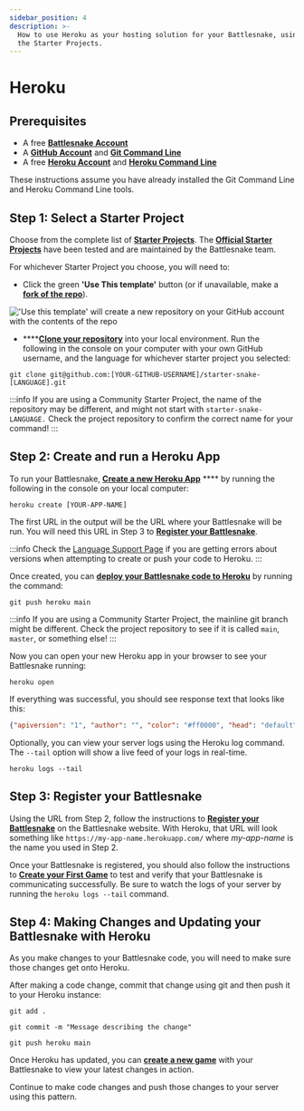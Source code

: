 ```yaml
---
sidebar_position: 4
description: >-
  How to use Heroku as your hosting solution for your Battlesnake, using one of
  the Starter Projects.
---
```


# Heroku

## Prerequisites

* A free [**Battlesnake Account**](https://play.battlesnake.com/)
* A [**GitHub Account**](https://github.com/) and [**Git Command Line**](https://www.atlassian.com/git/tutorials/install-git)
* A free [**Heroku Account**](https://signup.heroku.com/) and [**Heroku Command Line**](https://devcenter.heroku.com/categories/command-line)

These instructions assume you have already installed the Git Command Line and Heroku Command Line tools.

## **Step 1: Select a Starter Project**

Choose from the complete list of [**Starter Projects**](../../starter-templates.md). The [**Official Starter Projects**](../../starter-templates.md#official-starter-projects) have been tested and are maintained by the Battlesnake team.

For whichever Starter Project you choose, you will need to:

* Click the green **'Use This template'** button (or if unavailable, make a [**fork of the repo**](https://docs.github.com/en/get-started/quickstart/fork-a-repo)).

!['Use this template' will create a new repository on your GitHub account with the contents of the repo](/img/wip/use_this_template.png)

* ****[**Clone your repository**](https://help.github.com/en/github/creating-cloning-and-archiving-repositories/cloning-a-repository) into your local environment. Run the following in the console on your computer with your own GitHub username, and the language for whichever starter project you selected:

`git clone git@github.com:[YOUR-GITHUB-USERNAME]/starter-snake-[LANGUAGE].git`

:::info
If you are using a Community Starter Project, the name of the repository may be different, and might not start with `starter-snake-LANGUAGE.` Check the project repository to confirm the correct name for your command!
:::

## Step 2: Create and run a Heroku App

To run your Battlesnake, [**Create a new Heroku App**](https://devcenter.heroku.com/articles/creating-apps) **** by running the following in the console on your local computer:

&#x20;`heroku create [YOUR-APP-NAME]`

The first URL in the output will be the URL where your Battlesnake will be run. You will need this URL in Step 3 to [**Register your Battlesnake**](quickstart#step-4-create-your-battlesnake).

:::info
Check the [Language Support Page](https://devcenter.heroku.com/categories/language-support) if you are getting errors about versions when attempting to create or push your code to Heroku.
:::

Once created, you can [**deploy your Battlesnake code to Heroku**](https://devcenter.heroku.com/articles/git#deploying-code) by running the command:

`git push heroku main`

:::info
If you are using a Community Starter Project, the mainline git branch might be different. Check the project repository to see if it is called `main`, `master`, or something else!
:::

Now you can open your new Heroku app in your browser to see your Battlesnake running:

`heroku open`

If everything was successful, you should see response text that looks like this:

```json
{"apiversion": "1", "author": "", "color": "#ff0000", "head": "default", "tail": "default"}
```

Optionally, you can view your server logs using the Heroku log command. The `--tail` option will show a live feed of your logs in real-time.

`heroku logs --tail`

## Step 3: Register your Battlesnake

Using the URL from Step 2, follow the instructions to [**Register your Battlesnake**](quickstart#step-4-create-your-battlesnake) on the Battlesnake website. With Heroku, that URL will look something like `https://my-app-name.herokuapp.com/` where _my-app-name_ is the name you used in Step 2.

Once your Battlesnake is registered, you should also follow the instructions to [**Create your First Game**](quickstart#step-5-create-your-first-game) to test and verify that your Battlesnake is communicating successfully. Be sure to watch the logs of your server by running the `heroku logs --tail` command.

## Step 4: Making Changes and Updating your Battlesnake with Heroku

As you make changes to your Battlesnake code, you will need to make sure those changes get onto Heroku.

After making a code change, commit that change using git and then push it to your Heroku instance:

`git add .`

`git commit -m "Message describing the change"`

`git push heroku main`

Once Heroku has updated, you can [**create a new game**](https://play.battlesnake.com/account/games/create/) with your Battlesnake to view your latest changes in action.

Continue to make code changes and push those changes to your server using this pattern.
